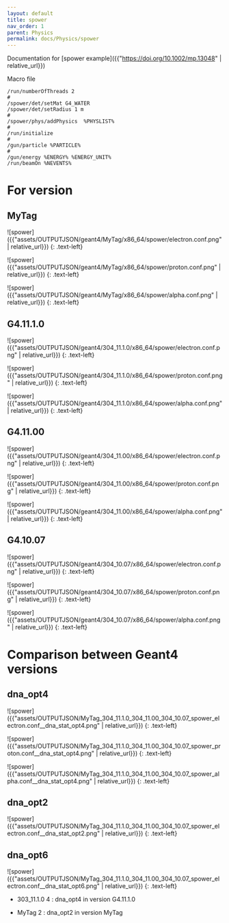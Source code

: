 ```yaml
---
layout: default
title: spower
nav_order: 1
parent: Physics
permalink: docs/Physics/spower
---
```

Documentation for [spower example]({{"https://doi.org/10.1002/mp.13048" | relative_url}}) 

Macro file
```
/run/numberOfThreads 2
#
/spower/det/setMat G4_WATER
/spower/det/setRadius 1 m
#
/spower/phys/addPhysics  %PHYSLIST%
#
/run/initialize
#
/gun/particle %PARTICLE%
#
/gun/energy %ENERGY% %ENERGY_UNIT%
/run/beamOn %NEVENTS%
```
# For version
## MyTag

![spower]({{"assets/OUTPUTJSON/geant4/MyTag/x86_64/spower/electron.conf.png" | relative_url}})
{: .text-left}

![spower]({{"assets/OUTPUTJSON/geant4/MyTag/x86_64/spower/proton.conf.png" | relative_url}})
{: .text-left}

![spower]({{"assets/OUTPUTJSON/geant4/MyTag/x86_64/spower/alpha.conf.png" | relative_url}})
{: .text-left}

## G4.11.1.0
![spower]({{"assets/OUTPUTJSON/geant4/304_11.1.0/x86_64/spower/electron.conf.png" | relative_url}})
{: .text-left}

![spower]({{"assets/OUTPUTJSON/geant4/304_11.1.0/x86_64/spower/proton.conf.png" | relative_url}})
{: .text-left}

![spower]({{"assets/OUTPUTJSON/geant4/304_11.1.0/x86_64/spower/alpha.conf.png" | relative_url}})
{: .text-left}

## G4.11.00
![spower]({{"assets/OUTPUTJSON/geant4/304_11.00/x86_64/spower/electron.conf.png" | relative_url}})
{: .text-left}

![spower]({{"assets/OUTPUTJSON/geant4/304_11.00/x86_64/spower/proton.conf.png" | relative_url}})
{: .text-left}

![spower]({{"assets/OUTPUTJSON/geant4/304_11.00/x86_64/spower/alpha.conf.png" | relative_url}})
{: .text-left}

## G4.10.07
![spower]({{"assets/OUTPUTJSON/geant4/304_10.07/x86_64/spower/electron.conf.png" | relative_url}})
{: .text-left}

![spower]({{"assets/OUTPUTJSON/geant4/304_10.07/x86_64/spower/proton.conf.png" | relative_url}})
{: .text-left}

![spower]({{"assets/OUTPUTJSON/geant4/304_10.07/x86_64/spower/alpha.conf.png" | relative_url}})
{: .text-left}

# Comparison between Geant4 versions 
## dna_opt4

![spower]({{"assets/OUTPUTJSON/MyTag_304_11.1.0_304_11.00_304_10.07_spower_electron.conf__dna_stat_opt4.png" | relative_url}})
{: .text-left}

![spower]({{"assets/OUTPUTJSON/MyTag_304_11.1.0_304_11.00_304_10.07_spower_proton.conf__dna_stat_opt4.png" | relative_url}})
{: .text-left}

![spower]({{"assets/OUTPUTJSON/MyTag_304_11.1.0_304_11.00_304_10.07_spower_alpha.conf__dna_stat_opt4.png" | relative_url}})
{: .text-left}

## dna_opt2

![spower]({{"assets/OUTPUTJSON/MyTag_304_11.1.0_304_11.00_304_10.07_spower_electron.conf__dna_stat_opt2.png" | relative_url}})
{: .text-left}

## dna_opt6

![spower]({{"assets/OUTPUTJSON/MyTag_304_11.1.0_304_11.00_304_10.07_spower_electron.conf__dna_stat_opt6.png" | relative_url}})
{: .text-left}


- 303_11.1.0 4 : dna_opt4 in version G4.11.1.0

- MyTag 2 : dna_opt2 in version MyTag
